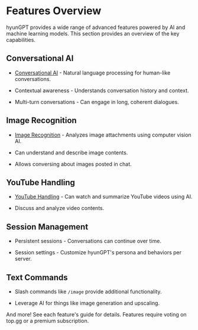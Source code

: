 # Features Overview

hyunGPT provides a wide range of advanced features powered by AI and machine learning models. This section provides an overview of the key capabilities.

## Conversational AI

- [Conversational AI](conversational-ai.md) - Natural language processing for human-like conversations.

- Contextual awareness - Understands conversation history and context.

- Multi-turn conversations - Can engage in long, coherent dialogues.

## Image Recognition

- [Image Recognition](image-recognition.md) - Analyzes image attachments using computer vision AI.

- Can understand and describe image contents. 

- Allows conversing about images posted in chat.

## YouTube Handling

- [YouTube Handling](youtube-handling.md) - Can watch and summarize YouTube videos using AI.

- Discuss and analyze video contents.

## Session Management

- Persistent sessions - Conversations can continue over time. 

- Session settings - Customize hyunGPT's persona and behaviors per server.

## Text Commands

- Slash commands like `/image` provide additional functionality.

- Leverage AI for things like image generation and upscaling.

And more! See each feature's guide for details. Features require voting on top.gg or a premium subscription.
